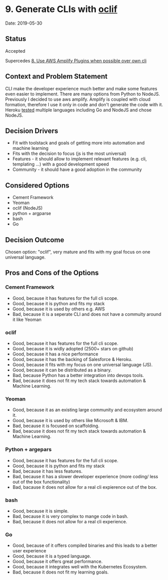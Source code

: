 # 9. Generate CLIs with [oclif](https://oclif.io/docs/introduction)

Date: 2019-05-30

## Status

Accepted

Supercedes [8. Use AWS Amplify Plugins when possible over own cli](0008-use-aws-amplify-plugins-when-possible-over-own-cli.md)

## Context and Problem Statement

CLI make the developer experience much better and make some features even easier to implement. There are many options from Python to NodeJS. Previously I decided to use aws amplify. Amplify is coupled with cloud formation, therefore I use it only in code and don't generate the code with it. Heroku [tested](https://blog.heroku.com/evolution-of-heroku-cli-2008-2017#go-node-cli-v5) multiple languages including Go and NodeJS and chose NodeJS.

## Decision Drivers <!-- optional -->

- Fit with toolstack and goals of getting more into automation and machine learning
- Fits with the decision to focus (js is the most universal)
- Features - it should allow to implement relevant features (e.g. cli, templating ...) with a good development speed
- Community - it should have a good adoption in the community

## Considered Options

- Cement Framework
- Yeoman
- oclif (NodeJS)
- python + argparse
- bash
- Go

## Decision Outcome

Chosen option: "oclif", very mature and fits with my goal focus on one universal language.

## Pros and Cons of the Options <!-- optional -->

### Cement Framework

- Good, because it has features for the full cli scope.
- Good, because it is python and fits my stack
- Good, because it is used by others e.g. AWS
- Bad, because it is a seperate CLI and does not have a commuity around it like Yeoman

### oclif

- Good, because it has features for the full cli scope.
- Good, because it is widly adopted (2500+ stars on github)
- Good, because it has a nice performance
- Good, because it has the backing of Salesforce & Heroku.
- Good, because it fits with my focus on one universal language (JS).
- Good, because it can be distributed as a binary.
- Bad, because Python has a better integration into devops tools.
- Bad, because it does not fit my tech stack towards automation & Machine Learning.

### Yeoman

- Good, because it as an existing large community and ecosystem around it.
- Good, because it is used by others like Microsoft & IBM.
- Bad, because it is focused on scaffolding.
- Bad, beacuse it does not fit my tech stack towards automation & Machine Learning.

### Python + argepars

- Good, because it has features for the full cli scope.
- Good, because it is python and fits my stack
- Bad, because it has less features.
- Bad, because it has a slower developer experience (more coding/ less out of the box functionality)
- Bad, bacause it does not allow for a real cli expierence out of the box.

### bash

- Good, because it is simple.
- Bad, because it is very complex to mange code in bash.
- Bad, because it does not allow for a real cli experience.

### Go

- Good, because of it offers compiled binaries and this leads to a better user experience
- Good, because it is a typed language.
- Good, because it offers great performance.
- Good, because it integrates well with the Kubernetes Ecosystem.
- Bad, because it does not fit my learning goals.
